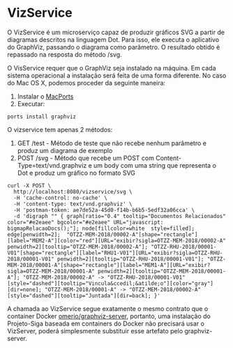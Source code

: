 # VizService

O VizService é um microserviço capaz de produzir gráficos SVG a partir de diagramas descritos na linguagem Dot. Para isso, ele executa o aplicativo do GraphViz, passando o diagrama como parâmetro. O resultado obtido é repassado na resposta do método /svg.

O VisService requer que o GraphViz seja instalado na máquina. Em cada sistema operacional a instalação será feita de uma forma diferente. No caso do Mac OS X, podemos proceder da seguinte maneira:

1. Instalar o [MacPorts](https://www.macports.org/)
2. Executar:
```shell
ports install graphviz
```

O vizservice tem apenas 2 métodos:
1. GET /test - Método de teste que não recebe nenhum parâmetro e produz um diagrama de exemplo
2. POST /svg - Método que recebe um POST com Content-Type=text/vnd.graphviz e um body com uma string que representa o Dot e produz um gráfico no formato SVG 

```shell
curl -X POST \
  http://localhost:8080/vizservice/svg \
  -H 'cache-control: no-cache' \
  -H 'content-type: text/vnd.graphviz' \
  -H 'postman-token: ae7de52a-45d0-f14b-b6b5-5edf32a06cca' \
  -d 'digraph "" { graph[ratio="0.4" tooltip="Documentos Relacionados" color="#e2eaee" bgcolor="#e2eaee" URL="javascript: bigmapRelacaoDocs();"]; node[fillcolor=white  style=filled]; edge[penwidth=2];  "OTZZ-MEM-2018/00002-A"[shape="rectangle"][label="MEM2-A"][color="red"][URL="exibir?sigla=OTZZ-MEM-2018/00002-A" penwidth=2][tooltip="OTZZ-MEM-2018/00002-A"]; "OTZZ-RHU-2018/00001-V01"[shape="rectangle"][label="RHU1-V01"][URL="exibir?sigla=OTZZ-RHU-2018/00001-V01" penwidth=2][tooltip="OTZZ-RHU-2018/00001-V01"]; "OTZZ-MEM-2018/00001-A"[shape="rectangle"][label="MEM1-A"][URL="exibir?sigla=OTZZ-MEM-2018/00001-A" penwidth=2][tooltip="OTZZ-MEM-2018/00001-A"]; "OTZZ-MEM-2018/00002-A" -> "OTZZ-RHU-2018/00001-V01"[style="dashed"][tooltip="Vincula&ccedil;&atilde;o"][color="gray"][dir=none]; "OTZZ-MEM-2018/00001-A" -> "OTZZ-MEM-2018/00002-A"[style="dashed"][tooltip="Juntada"][dir=back]; }'
```

A chamada ao VizService segue exatamente o mesmo contrato que o container Docker [omerio/graphviz-server](https://hub.docker.com/r/omerio/graphviz-server/), portanto, uma instalação do Projeto-Siga baseada em containers do Docker não precisará usar o VizServer, poderá simplesmente substituir esse artefato pelo graphviz-server.
